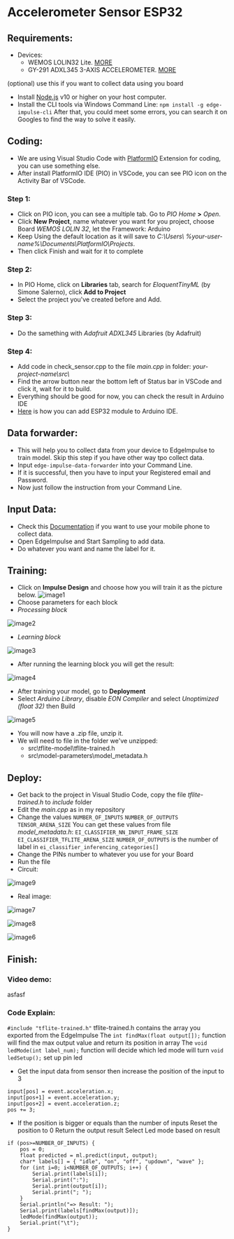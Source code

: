 # Accelerometer Sensor ESP32
## Requirements:
- Devices:
    - WEMOS LOLIN32 Lite. [MORE](https://diyprojects.io/deal-wemos-lolin32-lite-compact)
    - GY-291 ADXL345 3-AXIS ACCELEROMETER. [MORE](https://opencircuit.shop/Product/ADXL345-3-axis-Accelerometer-GY-291)

(optional) use this if you want to collect data using you board
- Install [Node.js](https://nodejs.org/) v10 or higher on your host computer.
- Install the CLI tools via Windows Command Line:
```npm install -g edge-impulse-cli```
After that, you could meet some errors, you can search it on Googles to find the way to solve it easily.
## Coding:
- We are using Visual Studio Code with [PlatformIO](https://platformio.org) Extension for coding, you can use something else.
- After install PlatformIO IDE (PIO) in VSCode, you can see PIO icon on the Activity Bar of VSCode.
### Step 1:
- Click on PIO icon, you can see a multiple tab. Go to *PIO Home* **>** *Open*.
- Click **New Project**, name whatever you want for you project, choose Board *WEMOS LOLIN 32*, let the Framework: Arduino
- Keep Using the default location as it will save to *C:\Users\\ %your-user-name%\Documents\PlatformIO\Projects*.
- Then click Finish and wait for it to complete
### Step 2:
- In PIO Home, click on **Libraries** tab, search for *EloquentTinyML* (by Simone Salerno), click **Add to Project**
- Select the project you've created before and Add.
### Step 3:
- Do the samething with *Adafruit ADXL345* Libraries (by Adafruit)
### Step 4:
- Add code in check_sensor.cpp to the file *main.cpp* in folder: *your-project-name\\src\\* 
- Find the arrow button near the bottom left of Status bar in VSCode and click it, wait for it to build.
- Everything should be good for now, you can check the result in Arduino IDE
- [Here](https://randomnerdtutorials.com/installing-the-esp32-board-in-arduino-ide-windows-instructions/) is how you can add ESP32 module to Arduino IDE.

## Data forwarder:
- This will help you to collect data from your device to EdgeImpulse to train model. Skip this step if you have other way tpo collect data.
- Input ```edge-impulse-data-forwarder``` into your Command Line.
- If it is successful, then you have to input your Registered email and Password.
- Now just follow the instruction from your Command Line.

## Input Data:
- Check this [Documentation](https://docs.edgeimpulse.com/docs/using-your-mobile-phone) if you want to use your mobile phone to collect data.
- Open EdgeImpulse and Start Sampling to add data.
- Do whatever you want and name the label for it.

## Training:
- Click on **Impulse Design** and choose how you will train it as the picture below.
![image1](https://github.com/c0ldf1recsgo/accelerometer-sensor-esp32/blob/main/Images/image1.png)
- Choose parameters for each block
- *Processing block*

![image2](https://github.com/c0ldf1recsgo/accelerometer-sensor-esp32/blob/main/Images/image2.png)
- *Learning block*

![image3](https://github.com/c0ldf1recsgo/accelerometer-sensor-esp32/blob/main/Images/image3.png)
- After running the learning block you will get the result:

![image4](https://github.com/c0ldf1recsgo/accelerometer-sensor-esp32/blob/main/Images/image4.png)
- After training your model, go to **Deployment**
- Select *Arduino Library*, disable *EON Compiler* and select *Unoptimized (float 32)* then Build

![image5](https://github.com/c0ldf1recsgo/accelerometer-sensor-esp32/blob/main/Images/image5.png)
- You will now have a .zip file, unzip it.
- We will need to file in the folder we've unzipped:
    - src\tflite-model\tflite-trained.h
    - src\model-parameters\model_metadata.h

## Deploy:
- Get back to the project in Visual Studio Code, copy the file *tflite-trained.h* to *include* folder
- Edit the *main.cpp* as in my repository
- Change the values
```NUMBER_OF_INPUTS```
```NUMBER_OF_OUTPUTS```
```TENSOR_ARENA_SIZE```
You can get these values from file *model_metadata.h*:
```EI_CLASSIFIER_NN_INPUT_FRAME_SIZE  ```
```EI_CLASSIFIER_TFLITE_ARENA_SIZE```
```NUMBER_OF_OUTPUTS``` is the number of label in ```ei_classifier_inferencing_categories[]```
- Change the PINs number to whatever you use for your Board
- Run the file
- Circuit:

![image9](https://github.com/c0ldf1recsgo/accelerometer-sensor-esp32/blob/main/Images/image9.png)
- Real image:
 
![image7](https://github.com/c0ldf1recsgo/accelerometer-sensor-esp32/blob/main/Images/image7.jpg)

![image8](https://github.com/c0ldf1recsgo/accelerometer-sensor-esp32/blob/main/Images/image8.jpg)

![image6](https://github.com/c0ldf1recsgo/accelerometer-sensor-esp32/blob/main/Images/image6.jpg)
## Finish:
### Video demo:
asfasf
### Code Explain:
```#include "tflite-trained.h"``` tflite-trained.h contains the array you exported from the EdgeImpulse
The ```int findMax(float output[]);``` function will find the max output value and return its position in array
The ```void ledMode(int label_num);``` function will decide which led mode will turn
```void ledSetup();``` set up pin led
- Get the input data from sensor then increase the position of the input to 3
```
input[pos] = event.acceleration.x;
input[pos+1] = event.acceleration.y;
input[pos+2] = event.acceleration.z;
pos += 3;
```
- If the position is bigger or equals than the number of inputs
    Reset the position to 0
    Return the output result
    Select Led mode based on result
```
if (pos>=NUMBER_OF_INPUTS) {
    pos = 0;
    float predicted = ml.predict(input, output);
    char* labels[] = { "idle", "on", "off", "updown", "wave" };
    for (int i=0; i<NUMBER_OF_OUTPUTS; i++) {
        Serial.print(labels[i]);
        Serial.print(":");
        Serial.print(output[i]);
        Serial.print("; ");
    }
    Serial.println("=> Result: ");
    Serial.print(labels[findMax(output)]);
    ledMode(findMax(output));
    Serial.print("\t");
} 
```
